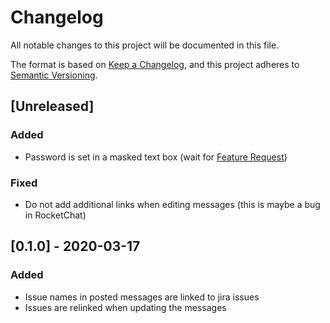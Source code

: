 # Changelog
All notable changes to this project will be documented in this file.

The format is based on [Keep a Changelog](https://keepachangelog.com/en/1.0.0/),
and this project adheres to [Semantic Versioning](https://semver.org/spec/v2.0.0.html).

## [Unreleased]

### Added

* Password is set in a masked text box (wait for [Feature Request](https://github.com/RocketChat/Rocket.Chat.Apps-engine/issues/238))

### Fixed

* Do not add additional links when editing messages (this is maybe a bug in RocketChat)

## [0.1.0] - 2020-03-17

### Added

* Issue names in posted messages are linked to jira issues
* Issues are relinked when updating the messages
